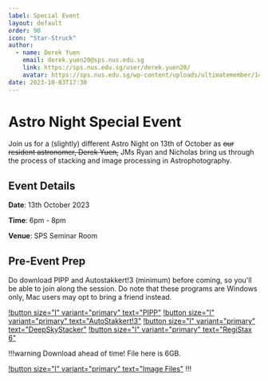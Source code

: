 ```yaml
---
label: Special Event
layout: default
order: 90
icon: "Star-Struck"
author:
  - name: Derek Yuen
    email: derek.yuen20@sps.nus.edu.sg
    link: https://sps.nus.edu.sg/user/derek.yuen20/
    avatar: https://sps.nus.edu.sg/wp-content/uploads/ultimatemember/149/profile_photo-190x190.png?1664927194
date: 2023-10-03T17:30
---
```


# Astro Night Special Event

Join us for a (slightly) different Astro Night on 13th of October as ~~our resident astronomer, Derek Yuen,~~ JMs Ryan and Nicholas bring us through the process of stacking and image processing in Astrophotography.

## Event Details

**Date**: 13th October 2023

**Time**: 6pm - 8pm

**Venue**: SPS Seminar Room

## Pre-Event Prep
Do download PIPP and Autostakkert!3 (minimum) before coming, so you'll be able to join along the session. Do note that these programs are Windows only, Mac users may opt to bring a friend instead.

[!button size="l" variant="primary" text="PIPP"](https://web.archive.org/web/20230531163522/https://sites.google.com/site/astropipp/downloads) 
 [!button size="l" variant="primary" text="AutoStakkert!3"](https://www.autostakkert.com/wp/download/)
 [!button size="l" variant="primary" text="DeepSkyStacker"](http://deepskystacker.free.fr/english/download.htm)
 [!button size="l" variant="primary" text="RegiStax 6"](http://www.astronomie.be/registax/download.html)


!!!warning Download ahead of time!
File here is 6GB.

[!button size="l" variant="primary" text="Image Files"](https://drive.google.com/drive/folders/1Pz44yrSXFgnYnZzvW5slXwoWUeMqLurG?usp=sharing)
!!!
